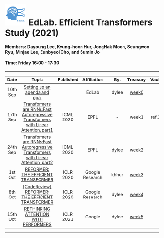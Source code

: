 # <img src="./Treasury/week0/EdLab_logo_1_byDyan.png" width="70" height="70"> EdLab.   Efficient Transformers Study (2021)

#### Members: Dayoung Lee, Kyung-hoon Hur, JongHak Moon, Seungwoo Ryu, Minjae Lee, Eunbyeol Cho, and Sumin Jo

#### Time: Friday 16:00 - 17:30

---   

|   Date   |                                               Topic                                                | Published |   Affiliation   |      |   By.   |     Treasury      |       Vault      |
| :------: | :------------------------------------------------------------------------------------------------: | :-------: | :-------------: | :--: | :-----: | :---------------: | :--------------: |
| 10th Sep |                              [Setting up an agenda and goal][repo_0]                               |           |      EdLab      |      |  dylee  | [week0][etnote_0] |                  |
| 17th Sep | [Transformers are RNNs:Fast Autoregressive Transformers with Linear Attention, part1][paperlink_1] | ICML 2020 |      EPFL       |      |    -    | [week1][etnote_2] | [ref.1][etref_1] |
| 24th Sep | [Transformers are RNNs:Fast Autoregressive Transformers with Linear Attention, part2][paperlink_1] | ICML 2020 |      EPFL       |      |  dylee  | [week2][etnote_2] |                  |
| 1st Oct  |                         [REFORMER: THE EFFICIENT TRANSFORMER][paperlink_2]                         | ICLR 2020 | Google Research |      |  khhur  | [week3][etnote_3] |                  |
| 8th Oct  |                         [[CodeReview] REFORMER: THE EFFICIENT TRANSFORMER][paperlink_2]            | ICLR 2020 | Google Research |      |  dylee  | [week4][etnote_4] |                  |
| 15th Oct |                         [RETHINKING ATTENTION WITH PERFORMERS][paperlink_3]                        | ICLR 2021 |      Google     |      |  dylee  | [week5][etnote_5] |                  |

------------------------------------------------------------
<!-- & Main Repository -->
[repo_0]: https://github.com/rebedy/EdLab-study-ET/tree/main/Treasury/week0

<!-- & Materials -->
[paperlink_1]: https://arxiv.org/pdf/2006.16236.pdf
[paperlink_2]: https://arxiv.org/pdf/2001.04451.pdf
[paperlink_3]: https://arxiv.org/pdf/2009.14794.pdf

<!-- & # Weekly Note -->
[etnote_0]: https://github.com/rebedy/EdLab-study-ET/tree/main/Treasury/week0/week0_ETstudy.pdf
[etnote_2]: https://github.com/rebedy/EdLab-study-ET/tree/main/Treasury/week1-2/week2_20210924_dyanlee_Linear_Transformer.pdf
[etnote_3]: https://github.com/rebedy/EdLab-study-ET/tree/main/Treasury/week3-4/week3_20211001_kyunghoon_Reformer.pdf
[etnote_4]: https://github.com/rebedy/EdLab-study-ET/tree/main/Treasury/week3-4/week4_20211008_dylee_Reformer_code.pdf
[etnote_5]: https://github.com/rebedy/EdLab-study-ET/tree/main/Treasury/week5/


<!-- & # Reference Vault -->
[etref_1]: https://drive.google.com/drive/folders/1IwHIRzNApaHVQ5ZpofSZRFixqf_6szg-?usp=sharing



###
<!-- & # References -->
[jchoo-ssl1]: https://drive.google.com/file/d/1JndOzkhxtOXwp_4sBtcc1WCpTh1Y1ygb/view?usp=sharing
[jchoo-ssl2]: https://drive.google.com/file/d/1bZ_mxNYUOe7y3QG2KZ0u9d8aH-tlwDx8/view?usp=sharing
[jchoo-ssl3]: https://drive.google.com/file/d/1IGQPThjCNSNdMdCsqz4O7KeXrPAO8qtE/view?usp=sharing
[jchoo-ssl-slide]: https://drive.google.com/file/d/17a905miPnzLlsxSBMAt1DE3BbEiqOhN4/view?usp=sharing
[lecun-nlp]: https://www.youtube.com/watch?v=6D4EWKJgNn0&list=PL80I41oVxglKcAHllsU0txr3OuTTaWX2v&index=23

[week1-vid]:https://drive.google.com/file/d/1dCY3Khg-jvQI5YslXaHyrnZQBlLr5kCA/view?usp=sharing
[week2-vid]:https://drive.google.com/file/d/1r_6AmoStJu8nGAkOE44FQ-PdlNAJMvNF/view?usp=sharing
[week3-vid]:https://drive.google.com/file/d/1Eh3WuZoCmaTePjuG5CLq3mWlFXvy9WCl/view?usp=sharing
[week4.1-vid]:https://drive.google.com/file/d/18n4B4c0HgjyELsW_iFBw7350Uqc446EM/view?usp=sharing
[week4.2-vid]:https://drive.google.com/file/d/1BBYDjJ88xwUTpKvft67c6nkw1JfroPl5/view?usp=sharing
[week5.1-vid]:https://drive.google.com/file/d/134ughAeBGKddBLKHYDE74ELw4sz-bYvo/view?usp=sharing
[week5.2-vid]:https://drive.google.com/file/d/1Nf9ci1f70H_ZIJppEFk3jGXWd9xsv5x4/view?usp=sharing
[week6.1-vid]:https://drive.google.com/file/d/1uSSShHSSAUd56bmi-dcKCNmBCDR7Qg8f/view?usp=sharing
[week6.2-vid]:https://drive.google.com/file/d/1uSSShHSSAUd56bmi-dcKCNmBCDR7Qg8f/view?usp=sharing
[week7.1-vid]:https://drive.google.com/file/d/1ogHc7Ry24skLTxmiOxCtSJfsBsTMIajN/view?usp=sharing
[week7.2-vid]:https://drive.google.com/file/d/1R9NWD3pvyKaYyBL7o8_LotXUi4kWCr4M/view?usp=sharing
[week8-vid]:https://drive.google.com/file/d/1YRJgZVvD-bPJ9e7Ct1XiLV03afY8so0W/view?usp=sharing

[week1.1-note]:posts/week1.1_linear_regression.md
[week1.2-note]:posts/week1.2_locally_weighted_and_logistic_regression.md
[week2-note]:posts/week2_perceptron_exponentialfamily_softmax.md
[week3.1-note]:posts/week3.1_image_classification.md
[week3.2-note]:posts/week3.2_loss_function_and_optimization.md
[week4.1-note]:posts/week4.1_Neural_Network.md
[week4.2-note]:posts/week4.2_Convolutional_Neural_Networks.md
[week5.1-note]:posts/week5.1_training_neural_networks_part1.md
[week5.2-note]:posts/week5.2_training_neural_networks_part2.md
[week6.1-note]:posts/week6.1_CNN_Architectures.md
[week7.1-note]:posts/week7.1_Recurrent_Neural_Networks.md
[week7.2-note]:posts/week7.2_NLP&Transformer_fin.md
[week8-note]:posts/week8_Visualizing_and_Understanding.md
